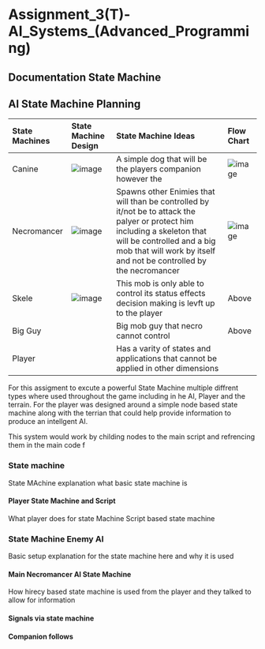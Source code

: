 # Assignment_3(T)-AI_Systems_(Advanced_Programming)
## **Documentation State Machine** 


## **AI State Machine Planning**  

|State Machines|State Machine Design|State Machine Ideas|Flow Chart|
|:-----|:----|:----|:----|
|Canine|![image](https://github.com/user-attachments/assets/2e655cce-5732-4947-8896-bb208d8fc01d)|A simple dog that will be the players companion however the|![image](https://github.com/user-attachments/assets/4d174b96-df33-4e61-95f7-28afc4a7ada3)|
|Necromancer|![image](https://github.com/user-attachments/assets/04a0d844-a61d-4211-8863-d343530bb880)|Spawns other Enimies that will than be controlled by it/not be to attack the palyer or protect him including a skeleton that will be controlled and a big mob that will work by itself and not be controlled by the necromancer|![image](https://github.com/user-attachments/assets/3c245f64-0f12-4a75-a803-3705446960c8)|
|Skele|![image](https://github.com/user-attachments/assets/2fb31969-cf18-42e0-91ac-ceccb39573d9)|This mob is only able to control its status effects decision making is levft up to the player |Above|
|Big Guy||Big mob guy that necro cannot control|Above|
|Player||Has a varity of states and applications that cannot be applied in other dimensions|

For this assigment to excute a powerful State Machine multiple diffrent types where used throughout the game including in he AI, Player and the terrain. For the player was designed around a simple node based state machine along with the terrian that could help provide information to produce an intellgent AI. 

This system would work by childing nodes to the main script and refrencing them in the main code f

### State machine 
State MAchine explanation what basic state machine is
#### Player State Machine and Script
What player does for state Machine 
Script based state machine 

### State Machine Enemy AI
Basic setup explanation for the state machine here and why it is used
#### Main Necromancer AI State Machine 
How hirecy based state machine is used from the player and they talked to allow for information 
#### Signals via state machine 
#### Companion follows
